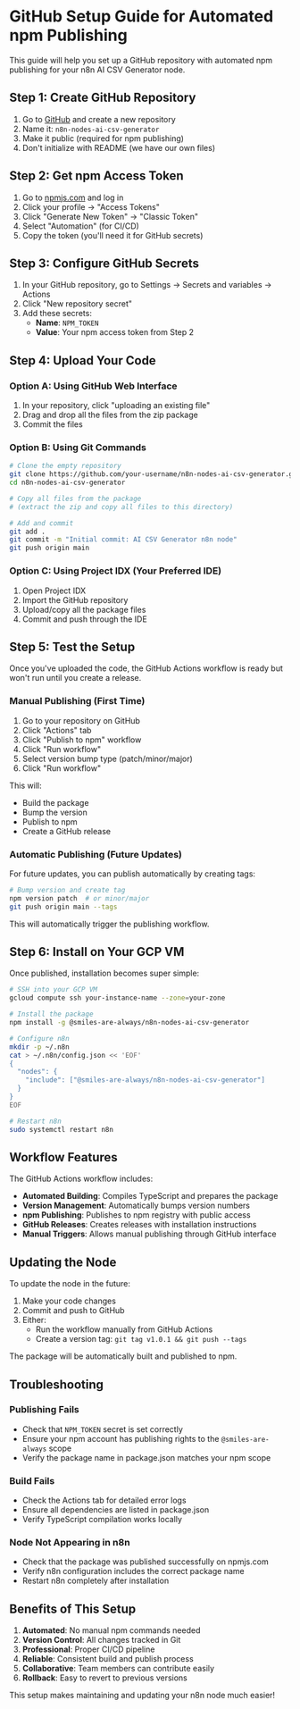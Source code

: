 # GitHub Setup Guide for Automated npm Publishing

This guide will help you set up a GitHub repository with automated npm publishing for your n8n AI CSV Generator node.

## Step 1: Create GitHub Repository

1. Go to [GitHub](https://github.com) and create a new repository
2. Name it: `n8n-nodes-ai-csv-generator`
3. Make it public (required for npm publishing)
4. Don't initialize with README (we have our own files)

## Step 2: Get npm Access Token

1. Go to [npmjs.com](https://www.npmjs.com) and log in
2. Click your profile → "Access Tokens"
3. Click "Generate New Token" → "Classic Token"
4. Select "Automation" (for CI/CD)
5. Copy the token (you'll need it for GitHub secrets)

## Step 3: Configure GitHub Secrets

1. In your GitHub repository, go to Settings → Secrets and variables → Actions
2. Click "New repository secret"
3. Add these secrets:
   - **Name**: `NPM_TOKEN`
   - **Value**: Your npm access token from Step 2

## Step 4: Upload Your Code

### Option A: Using GitHub Web Interface

1. In your repository, click "uploading an existing file"
2. Drag and drop all the files from the zip package
3. Commit the files

### Option B: Using Git Commands

```bash
# Clone the empty repository
git clone https://github.com/your-username/n8n-nodes-ai-csv-generator.git
cd n8n-nodes-ai-csv-generator

# Copy all files from the package
# (extract the zip and copy all files to this directory)

# Add and commit
git add .
git commit -m "Initial commit: AI CSV Generator n8n node"
git push origin main
```

### Option C: Using Project IDX (Your Preferred IDE)

1. Open Project IDX
2. Import the GitHub repository
3. Upload/copy all the package files
4. Commit and push through the IDE

## Step 5: Test the Setup

Once you've uploaded the code, the GitHub Actions workflow is ready but won't run until you create a release.

### Manual Publishing (First Time)

1. Go to your repository on GitHub
2. Click "Actions" tab
3. Click "Publish to npm" workflow
4. Click "Run workflow"
5. Select version bump type (patch/minor/major)
6. Click "Run workflow"

This will:
- Build the package
- Bump the version
- Publish to npm
- Create a GitHub release

### Automatic Publishing (Future Updates)

For future updates, you can publish automatically by creating tags:

```bash
# Bump version and create tag
npm version patch  # or minor/major
git push origin main --tags
```

This will automatically trigger the publishing workflow.

## Step 6: Install on Your GCP VM

Once published, installation becomes super simple:

```bash
# SSH into your GCP VM
gcloud compute ssh your-instance-name --zone=your-zone

# Install the package
npm install -g @smiles-are-always/n8n-nodes-ai-csv-generator

# Configure n8n
mkdir -p ~/.n8n
cat > ~/.n8n/config.json << 'EOF'
{
  "nodes": {
    "include": ["@smiles-are-always/n8n-nodes-ai-csv-generator"]
  }
}
EOF

# Restart n8n
sudo systemctl restart n8n
```

## Workflow Features

The GitHub Actions workflow includes:

- **Automated Building**: Compiles TypeScript and prepares the package
- **Version Management**: Automatically bumps version numbers
- **npm Publishing**: Publishes to npm registry with public access
- **GitHub Releases**: Creates releases with installation instructions
- **Manual Triggers**: Allows manual publishing through GitHub interface

## Updating the Node

To update the node in the future:

1. Make your code changes
2. Commit and push to GitHub
3. Either:
   - Run the workflow manually from GitHub Actions
   - Create a version tag: `git tag v1.0.1 && git push --tags`

The package will be automatically built and published to npm.

## Troubleshooting

### Publishing Fails

- Check that `NPM_TOKEN` secret is set correctly
- Ensure your npm account has publishing rights to the `@smiles-are-always` scope
- Verify the package name in package.json matches your npm scope

### Build Fails

- Check the Actions tab for detailed error logs
- Ensure all dependencies are listed in package.json
- Verify TypeScript compilation works locally

### Node Not Appearing in n8n

- Check that the package was published successfully on npmjs.com
- Verify n8n configuration includes the correct package name
- Restart n8n completely after installation

## Benefits of This Setup

1. **Automated**: No manual npm commands needed
2. **Version Control**: All changes tracked in Git
3. **Professional**: Proper CI/CD pipeline
4. **Reliable**: Consistent build and publish process
5. **Collaborative**: Team members can contribute easily
6. **Rollback**: Easy to revert to previous versions

This setup makes maintaining and updating your n8n node much easier!

